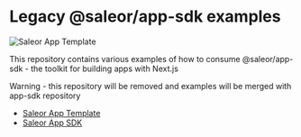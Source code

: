 # Legacy @saleor/app-sdk examples

![Saleor App Template](https://user-images.githubusercontent.com/249912/71523206-4e45f800-28c8-11ea-84ba-345a9bfc998a.png)

This repository contains various examples of how to consume @saleor/app-sdk - the toolkit for building apps with Next.js

Warning - this repository will be removed and examples will be merged with app-sdk repository

- [Saleor App Template](https://github.com/saleor/saleor-app-template)
- [Saleor App SDK](https://github.com/saleor/saleor-app-sdk)
